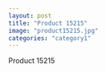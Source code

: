 ```yaml
---
layout: post
title: "Product 15215"
image: "product15215.jpg"
categories: "category1"
---
```

Product 15215
